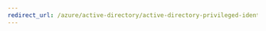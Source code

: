 ```yaml
---
redirect_url: /azure/active-directory/active-directory-privileged-identity-management-security-wizard
---
```

